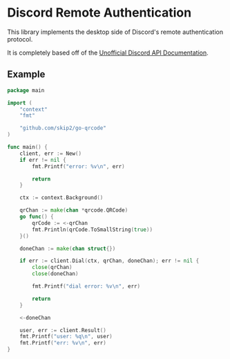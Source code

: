 # Discord Remote Authentication

This library implements the desktop side of Discord's remote authentication
protocol.

It is completely based off of the
[Unofficial Discord API Documentation](https://luna.gitlab.io/discord-unofficial-docs/desktop_remote_auth.html).

## Example

```go
package main

import (
	"context"
	"fmt"

	"github.com/skip2/go-qrcode"
)

func main() {
	client, err := New()
	if err != nil {
		fmt.Printf("error: %v\n", err)

		return
	}

	ctx := context.Background()

	qrChan := make(chan *qrcode.QRCode)
	go func() {
		qrCode := <-qrChan
		fmt.Println(qrCode.ToSmallString(true))
	}()

	doneChan := make(chan struct{})

	if err := client.Dial(ctx, qrChan, doneChan); err != nil {
		close(qrChan)
		close(doneChan)

		fmt.Printf("dial error: %v\n", err)

		return
	}

	<-doneChan

	user, err := client.Result()
	fmt.Printf("user: %q\n", user)
	fmt.Printf("err: %v\n", err)
}
```